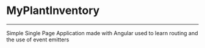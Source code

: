 # MyPlantInventory
---
Simple Single Page Application made with Angular used to learn routing and the use of event emitters
